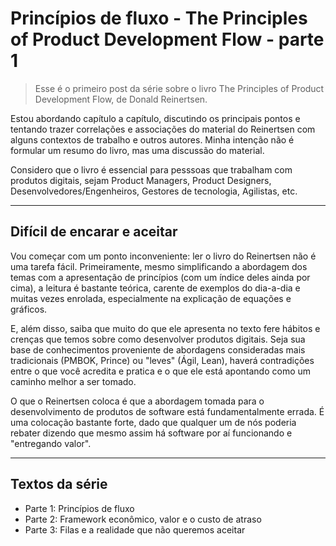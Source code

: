 # Princípios de fluxo - The Principles of Product Development Flow - parte 1

> Esse é o primeiro post da série sobre o livro The Principles of Product Development Flow, de Donald Reinertsen.

Estou abordando capítulo a capítulo, discutindo os principais pontos e tentando trazer correlações e associações do material do Reinertsen com alguns contextos de trabalho e outros autores. Minha intenção não é formular um resumo do livro, mas uma discussão do material.

Considero que o livro é essencial para pesssoas que trabalham com produtos digitais, sejam Product Managers, Product Designers, Desenvolvedores/Engenheiros, Gestores de tecnologia, Agilistas, etc.

---

## Difícil de encarar e aceitar

Vou começar com um ponto inconveniente: ler o livro do Reinertsen não é uma tarefa fácil. Primeiramente, mesmo simplificando a abordagem dos temas com a apresentação de princípios (com um índice deles ainda por cima), a leitura é bastante teórica, carente de exemplos do dia-a-dia e muitas vezes enrolada, especialmente na explicação de equações e gráficos.

E, além disso, saiba que muito do que ele apresenta no texto fere hábitos e crenças que temos sobre como desenvolver produtos digitais. Seja sua base de conhecimentos proveniente de abordagens consideradas mais tradicionais (PMBOK, Prince) ou "leves" (Ágil, Lean), haverá contradições entre o que você acredita e pratica e o que ele está apontando como um caminho melhor a ser tomado.

O que o Reinertsen coloca é que a abordagem tomada para o desenvolvimento de produtos de software está fundamentalmente errada. É uma colocação bastante forte, dado que qualquer um de nós poderia rebater dizendo que mesmo assim há software por aí funcionando e "entregando valor".

---

## Textos da série

- Parte 1: Princípios de fluxo
- Parte 2: Framework econômico, valor e o custo de atraso
- Parte 3: Filas e a realidade que não queremos aceitar
